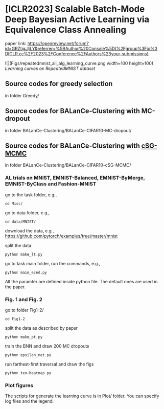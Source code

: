 # [ICLR2023] Scalable Batch-Mode Deep Bayesian Active Learning via Equivalence Class Annealing
paper link: https://openreview.net/forum?id=GRZtigJljLY&referrer=%5BAuthor%20Console%5D(%2Fgroup%3Fid%3DICLR.cc%2F2023%2FConference%2FAuthors%23your-submissions)

![](Figs/repeatedmnist_all_alg_learning_curve.png width=100 height=100)
*Learning curves on RepeatedMNIST dataset*

## Source codes for greedy selection 
in folder Greedy/

## Source codes for BALanCe-Clustering with MC-dropout
in folder BALanCe-Clustering/BALanCe-CIFAR10-MC-dropout/

## Source codes for BALanCe-Clustering with [cSG-MCMC](https://github.com/ruqizhang/csgmcmc)
in folder BALanCe-Clustering/BALanCe-CIFAR10-cSG-MCMC/

### AL trials on MNIST, EMNIST-Balanced, EMNIST-ByMerge, EMNIST-ByClass and Fashion-MNIST
go to the task folder, e.g., 
```
cd Misc/
```

go to data folder, e.g., 
```
cd data/MNIST/
```

download the data, e.g., 
https://github.com/pytorch/examples/tree/master/mnist

split the data
```
python make_lt.py
```

go to task main folder, run the commands, e.g.,
```
python main_eced.py
```

All the paramter are defined inside python file. The default ones are used in the paper.

### Fig. 1 and Fig. 2

go to folder Fig1-2/
```
cd Fig1-2
```

split the data as described by paper
```
python make_pt.py
```

train the BNN and draw 200 MC dropouts
```
python epsilon_net.py
```

run farthest-first traversal and draw the figs
```
python teo-heatmap.py
```

### Plot figures
The scripts for generate the learning curve is in Plot/ folder. You can specify log files and the legend.
